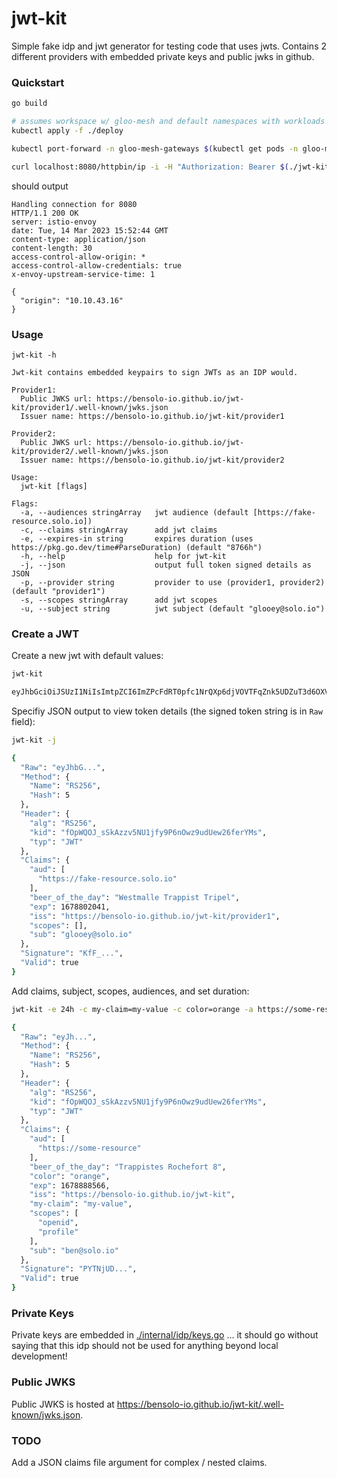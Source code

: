 # jwt-kit

Simple fake idp and jwt generator for testing code that uses jwts.  Contains 2 different providers with embedded private keys and public jwks in github.

### Quickstart

```bash
go build

# assumes workspace w/ gloo-mesh and default namespaces with workloads applied to mgmt-cluster
kubectl apply -f ./deploy

kubectl port-forward -n gloo-mesh-gateways $(kubectl get pods -n gloo-mesh-gateways -l app=istio-ingressgateway -oname) 8080:8080 &

curl localhost:8080/httpbin/ip -i -H "Authorization: Bearer $(./jwt-kit)"
```

should output

```
Handling connection for 8080
HTTP/1.1 200 OK
server: istio-envoy
date: Tue, 14 Mar 2023 15:52:44 GMT
content-type: application/json
content-length: 30
access-control-allow-origin: *
access-control-allow-credentials: true
x-envoy-upstream-service-time: 1

{
  "origin": "10.10.43.16"
}
```

### Usage

```
jwt-kit -h

Jwt-kit contains embedded keypairs to sign JWTs as an IDP would.

Provider1:
  Public JWKS url: https://bensolo-io.github.io/jwt-kit/provider1/.well-known/jwks.json
  Issuer name: https://bensolo-io.github.io/jwt-kit/provider1

Provider2:
  Public JWKS url: https://bensolo-io.github.io/jwt-kit/provider2/.well-known/jwks.json
  Issuer name: https://bensolo-io.github.io/jwt-kit/provider2

Usage:
  jwt-kit [flags]

Flags:
  -a, --audiences stringArray   jwt audience (default [https://fake-resource.solo.io])
  -c, --claims stringArray      add jwt claims
  -e, --expires-in string       expires duration (uses https://pkg.go.dev/time#ParseDuration) (default "8766h")
  -h, --help                    help for jwt-kit
  -j, --json                    output full token signed details as JSON
  -p, --provider string         provider to use (provider1, provider2) (default "provider1")
  -s, --scopes stringArray      add jwt scopes
  -u, --subject string          jwt subject (default "glooey@solo.io")
```

### Create a JWT

Create a new jwt with default values:

```bash
jwt-kit

eyJhbGciOiJSUzI1NiIsImtpZCI6ImZPcFdRT0pfc1NrQXp6djVOVTFqZnk5UDZuT3d6OXVkVWV3MjZmZXJZTXMiLCJ0eXAiOiJKV1QifQ.eyJhdWQiOlsiaHR0cHM6Ly9mYWtlLXJlc291cmNlLnNvbG8uaW8iXSwiYmVlcl9vZl90aGVfZGF5IjoiVHdvIEhlYXJ0ZWQgQWxlIiwiZXhwIjoxNjc4ODAyNjg2LCJpc3MiOiJodHRwczovL2JlbnNvbG8taW8uZ2l0aHViLmlvL2p3dC1raXQiLCJzY29wZXMiOltdLCJzdWIiOiJnbG9vZXlAc29sby5pbyJ9.MBlP2zLN4FANiyvRMXqsXtBmOfS8yOSZqEq6oRIWpnF8zt_JUIpVWHMbWlVGwDZ7dEqsup_LsAsvXXruLYKpxNLOZNqQFUPPQTmSMmPqwfe_tANsKEf8SkkNWV_emNW_cYnobe3QzsxAhG9Lg1xupN2jb8O97951mVIMavdImOwcvS5-xBD7ruT3WHX4w5lOoFnGLizuQO4lhAfFCwwdtx5jrhOADwhM4x_Lyd74poUpbyqtPWjQ-aslMbgSCcNwM6OHK9D0cgdTaGEhZg7KaooBvITb0DU46mXF-1vcWxkB7p2J7hLrQdndCsld6vdS2E0dl9ZB9hWi85VtIFVynQ
```

Specifiy JSON output to view token details (the signed token string is in `Raw` field):

```bash
jwt-kit -j

{
  "Raw": "eyJhbG...",
  "Method": {
    "Name": "RS256",
    "Hash": 5
  },
  "Header": {
    "alg": "RS256",
    "kid": "fOpWQOJ_sSkAzzv5NU1jfy9P6nOwz9udUew26ferYMs",
    "typ": "JWT"
  },
  "Claims": {
    "aud": [
      "https://fake-resource.solo.io"
    ],
    "beer_of_the_day": "Westmalle Trappist Tripel",
    "exp": 1678802041,
    "iss": "https://bensolo-io.github.io/jwt-kit/provider1",
    "scopes": [],
    "sub": "glooey@solo.io"
  },
  "Signature": "KfF_...",
  "Valid": true
}
```

Add claims, subject, scopes, audiences, and set duration:

```bash
jwt-kit -e 24h -c my-claim=my-value -c color=orange -a https://some-resource -u ben@solo.io -s openid -s profile -p

{
  "Raw": "eyJh...",
  "Method": {
    "Name": "RS256",
    "Hash": 5
  },
  "Header": {
    "alg": "RS256",
    "kid": "fOpWQOJ_sSkAzzv5NU1jfy9P6nOwz9udUew26ferYMs",
    "typ": "JWT"
  },
  "Claims": {
    "aud": [
      "https://some-resource"
    ],
    "beer_of_the_day": "Trappistes Rochefort 8",
    "color": "orange",
    "exp": 1678888566,
    "iss": "https://bensolo-io.github.io/jwt-kit",
    "my-claim": "my-value",
    "scopes": [
      "openid",
      "profile"
    ],
    "sub": "ben@solo.io"
  },
  "Signature": "PYTNjUD...",
  "Valid": true
}
```

### Private Keys

Private keys are embedded in [./internal/idp/keys.go](./internal/idp/keys.go) ... it should go without saying that this idp should not be used for anything beyond local development!

### Public JWKS

Public JWKS is hosted at https://bensolo-io.github.io/jwt-kit/.well-known/jwks.json.

### TODO

Add a JSON claims file argument for complex / nested claims.